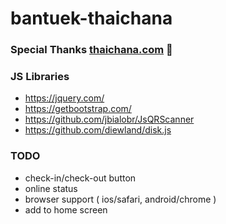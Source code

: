 # bantuek-thaichana

### Special Thanks <a href='https://www.thaichana.com'>thaichana.com</a> 🙏

### JS Libraries
* https://jquery.com/
* https://getbootstrap.com/
* https://github.com/jbialobr/JsQRScanner
* https://github.com/diewland/disk.js

### TODO
* check-in/check-out button
* online status
* browser support ( ios/safari, android/chrome )
* add to home screen

